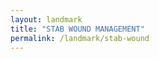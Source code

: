 ```yaml
---
layout: landmark
title: "STAB WOUND MANAGEMENT"
permalink: /landmark/stab-wound
---
```


<!-- Replace this with article content for STAB WOUND MANAGEMENT -->

